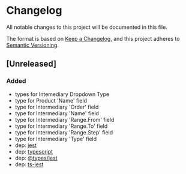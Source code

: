 # Changelog
All notable changes to this project will be documented in this file.

The format is based on [Keep a Changelog](https://keepachangelog.com/en/1.0.0/),
and this project adheres to [Semantic Versioning](https://semver.org/spec/v2.0.0.html).

## [Unreleased]
### Added
- types for Intemediary Dropdown Type
- type for Product 'Name' field
- type for Intermediary 'Order' field
- type for Intermediary 'Name' field
- type for Intermediary 'Range.From' field
- type for Intermediary 'Range.To' field
- type for Intermediary 'Range.Step' field
- type for Intermediary 'Type' field
- dep: [jest]
- dep: [typescript]
- dep: [@types/jest]
- dep: [ts-jest]

[jest]: https://jestjs.io/ru/
[typescript]: https://www.typescriptlang.org/
[@types/jest]: https://www.npmjs.com/package/@types/jest
[ts-jest]: https://kulshekhar.github.io/ts-jest/